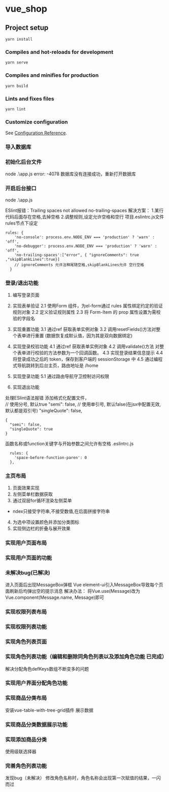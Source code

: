 # vue_shop

## Project setup
```
yarn install
```

### Compiles and hot-reloads for development
```
yarn serve
```

### Compiles and minifies for production
```
yarn build
```

### Lints and fixes files
```
yarn lint
```

### Customize configuration
See [Configuration Reference](https://cli.vuejs.org/config/).

### 导入数据库
### 初始化后台文件
node .\app.js
error: -4078 数据库没有连接成功，重新打开数据库
### 开启后台接口 
node .\app.js

ESlint报错：Trailing spaces not allowed no-trailing-spaces
解决方案：
1.某行代码后面存在空格,去掉空格
2.调整规则,设定允许空格和空行
项目.eslintrc.js文件 rules节点下设定
```
rules: {
    'no-console': process.env.NODE_ENV === 'production' ? 'warn' : 'off',
    'no-debugger': process.env.NODE_ENV === 'production' ? 'warn' : 'off',
    'no-trailing-spaces':["error", { "ignoreComments": true ,"skipBlankLines":true}]
    // ignoreComments 允许注释尾随空格,skipBlankLines允许 空行空格
  }
```


### 登录/退出功能
1. 编写登录页面

2. 实现表单验证
2.1 使用Form 组件，为el-form通过 rules 属性绑定约定的验证规则对象
2.2 定义验证规则属性
2.3 将 Form-Item 的 prop 属性设置为需校验的字段名

3. 实现重置功能
3.1 通过ref 获取表单实例对象
3.2 调用resetFields()方法对整个表单进行重置 (数据恢复成默认值，因为其是双向数据绑定)

4. 实现登录校验功能
4.1 通过ref 获取表单实例对象
4.2 调用validate()方法	对整个表单进行校验的方法参数为一个回调函数。
4.3 实现登录结果信息提示
4.4 将登录成功之后的 token，保存到客户端的 sessionStorage 中
4.5 通过编程式导航跳转到后台主页，路由地址是 /home

5. 实现登录功能
5.1 通过路由导航守卫控制访问权限

6. 实现退出功能

处理ESlint语法报错
添加格式化配置文件，   
 // 使用分号, 默认true
    "semi": false,
 // 使用单引号, 默认false(在jsx中配置无效, 默认都是双引号)
    "singleQuote": false,
    
```
{
  "semi": false,
  "singleQuote": true
}  
```

函数名称或function关键字与开始参数之间允许有空格
.eslintrc.js
```
  rules: {
    'space-before-function-paren': 0
  },
```


### 主页布局
1. 页面效果实现
2. 左侧菜单栏数据获取
3. 通过双层for循环渲染左侧菜单
- ndex只接受字符串,不接受数值,在后面拼接字符串
4. 为选中项设置颜色并添加分类图标
5. 实现侧边栏的折叠与展开效果

### 实现用户页面布局

### 实现用户页面的功能

### 未解决bug(已解决)

进入页面后出现MessageBox弹框
Vue element-ui引入MessageBox导致每个页面刷新后均弹出空的提示消息
解决办法：
将Vue.use(Message)改为Vue.component(Message.name, Message)即可

### 实现权限列表布局

### 实现权限列表功能

### 实现角色列表页面

### 实现角色列表功能（编辑和删除同角色列表以及添加角色功能 已完成）

解决分配角色defKeys数组不断变多的问题

### 实现用户界面分配角色功能

### 实现商品分类布局

安装vue-table-with-tree-grid插件 展示数据

### 实现商品分类数据展示功能

### 实现添加商品分类

使用级联选择器

### 完善角色列表功能

发现bug（未解决）
修改角色名称时，角色名称会出现第一次赋值的结果，一闪而过
